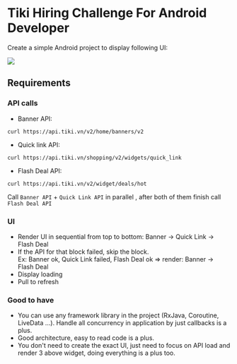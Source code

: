# Tiki Hiring Challenge For Android Developer

Create a simple Android project to display following UI:

 ![](./sample.gif)

## Requirements

### API calls
- Banner API:  
```
curl https://api.tiki.vn/v2/home/banners/v2
```
- Quick link API:  
```
curl https://api.tiki.vn/shopping/v2/widgets/quick_link
```
- Flash Deal API:  
```
curl https://api.tiki.vn/v2/widget/deals/hot
```

Call `Banner API` + `Quick Link API` in parallel , after both of them finish call `Flash Deal API`

### UI
- Render UI in sequential from top to bottom: Banner -> Quick Link -> Flash Deal
- If the API for that block failed, skip the block.  
Ex: Banner ok, Quick Link failed, Flash Deal ok => render: Banner -> Flash Deal
- Display loading  
- Pull to refresh

### Good to have
- You can use any framework library in the project (RxJava, Coroutine, LiveData ...). Handle all concurrency in application by just callbacks is a plus.
- Good architecture, easy to read code is a plus.
- You don't need to create the exact UI, just need to focus on API load and render 3 above widget, doing everything is a plus too.
